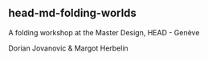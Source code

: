 ## head-md-folding-worlds

A folding workshop at the Master Design, HEAD - Genève

Dorian Jovanovic & Margot Herbelin